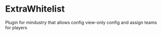# ExtraWhitelist
Plugin for mindustry that allows config view-only config and assign teams for players
